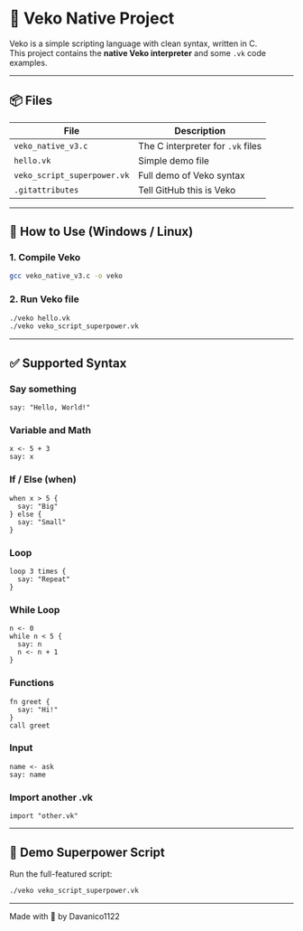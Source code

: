 
# 💛 Veko Native Project

Veko is a simple scripting language with clean syntax, written in C.  
This project contains the **native Veko interpreter** and some `.vk` code examples.

---

## 📦 Files

| File                       | Description                      |
|----------------------------|----------------------------------|
| `veko_native_v3.c`         | The C interpreter for `.vk` files |
| `hello.vk`                 | Simple demo file                 |
| `veko_script_superpower.vk`| Full demo of Veko syntax         |
| `.gitattributes`           | Tell GitHub this is Veko         |

---

## 🚀 How to Use (Windows / Linux)

### 1. Compile Veko
```bash
gcc veko_native_v3.c -o veko
```

### 2. Run Veko file
```bash
./veko hello.vk
./veko veko_script_superpower.vk
```

---

## ✅ Supported Syntax

### Say something
```veko
say: "Hello, World!"
```

### Variable and Math
```veko
x <- 5 + 3
say: x
```

### If / Else (when)
```veko
when x > 5 {
  say: "Big"
} else {
  say: "Small"
}
```

### Loop
```veko
loop 3 times {
  say: "Repeat"
}
```

### While Loop
```veko
n <- 0
while n < 5 {
  say: n
  n <- n + 1
}
```

### Functions
```veko
fn greet {
  say: "Hi!"
}
call greet
```

### Input
```veko
name <- ask
say: name
```

### Import another .vk
```veko
import "other.vk"
```

---

## 🧪 Demo Superpower Script

Run the full-featured script:

```bash
./veko veko_script_superpower.vk
```

---

Made with 💛 by Davanico1122
